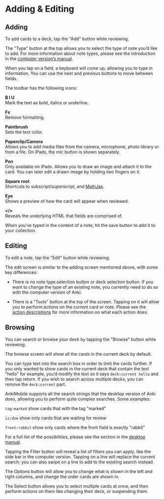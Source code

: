 # Adding & Editing

## Adding

To add cards to a deck, tap the "Add" button while reviewing.

The "Type" button at the top allows you to select the type of note you’d
like to add. For more information about note types, please see the
introduction in the [computer version’s manual](https://docs.ankiweb.net/getting-started.html#note-types).

When you tap on a field, a keyboard will come up, allowing you to type
in information. You can use the next and previous buttons to move
between fields.

The toolbar has the following icons:

**B I U**\
Mark the text as bold, italics or underline.

**Fx**\
Remove formatting.

**Paintbrush**\
Sets the text color.

**Paperclip/Camera**\
Allows you to add media files from the camera, microphone, photo library
or from a file. On iPads, the mic button is shown separately.

**Pen**\
Only available on iPads. Allows you to draw an image and
attach it to the card. You can later edit a drawn image by holding two
fingers on it.

**Square root**\
Shortcuts to subscript/superscript, and [MathJax](mathjax.md).

**Eye**\
Shows a preview of how the card will appear when reviewed.

**&lt;/&gt;**\
Reveals the underlying HTML that fields are comprised of.

When you’ve typed in the content of a note, hit the save button to add
it to your collection.

## Editing

To edit a note, tap the "Edit" button while reviewing.

The edit screen is similar to the adding screen mentioned above, with
some key differences:

- There is no note type selection button or deck selection button. If
  you want to change the type of an existing note, you currently need
  to do so with the computer version of Anki.

- There is a "Tools" button at the top of the screen. Tapping on it
  will allow you to perform actions on the current card or note.
  Please see the [action descriptions](study-tools.md#actions) for more information
  on what each action does.

## Browsing

You can search or browse your deck by tapping the "Browse" button while
reviewing.

The browse screen will show all the cards in the current deck by
default.

You can type text into the search box in order to limit the cards
further. If you only wanted to show cards in the current deck that
contain the text "hello" for example, you’d modify the text so it says
`deck:current hello` and then tap return. If you wish to search across
multiple decks, you can remove the `deck:current` part.

AnkiMobile supports all the search strings that the desktop version of
Anki does, allowing you to perform quite complex searches. Some
examples:

`tag:marked` show cards that with the tag "marked"

`is:due` show only cards that are waiting for review

`front:rabbit` show only cards where the front field is exactly "rabbit"

For a full list of the possibilities, please see the section in the
[desktop manual](https://docs.ankiweb.net/searching.html).

Tapping the Filter button will reveal a list of filters you can apply,
like the side bar in the computer version. Tapping on a line will
replace the current search; you can also swipe on a line to add to the
existing search instead.

The Options button will allow you to change what is shown in the left
and right columns, and change the order cards are shown in.

The Select button allows you to select multiple cards at once, and then
perform actions on them like changing their deck, or suspending them.
